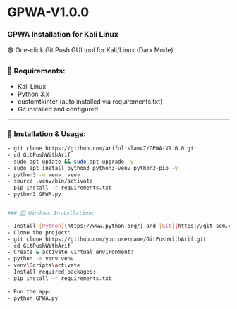 # GPWA-V1.0.0

### GPWA Installation for Kali Linux

🟢 One-click Git Push GUI tool for Kali/Linux (Dark Mode)

### 🔧 Requirements:
- Kali Linux 
- Python 3.x
- customtkinter (auto installed via requirements.txt)
- Git installed and configured

---

### 🚀 Installation & Usage:

```bash
- git clone https://github.com/arifulislam47/GPWA-V1.0.0.git
- cd GitPushWithArif
- sudo apt update && sudo apt upgrade -y
- sudo apt install python3 python3-venv python3-pip -y
- python3 -m venv .venv
- source .venv/bin/activate
- pip install -r requirements.txt
- python3 GPWA.py


### 🪟 Windows Installation:

- Install [Python](https://www.python.org/) and [Git](https://git-scm.com/)
- Clone the project:
- git clone https://github.com/yourusername/GitPushWithArif.git
- cd GitPushWithArif
- Create & activate virtual environment:
- python -m venv venv
- venv\Scripts\activate
- Install required packages:
- pip install -r requirements.txt
    
- Run the app:  
- python GPWA.py






